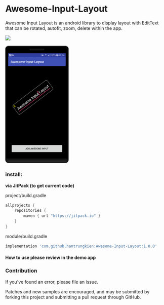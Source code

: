 # Awesome-Input-Layout
Awesome Input Layout is an android library to display layout with EditText that can be rotated, autofit, zoom, delete within the app.

[![](https://jitpack.io/v/hantrungkien/Awesome-Input-Layout.svg)](https://jitpack.io/#hantrungkien/Awesome-Input-Layout)

<a><img src="./image/screenshot.png" width="200"></a>

### install:

**via JitPack (to get current code)**

project/build.gradle
````gradle
allprojects {
    repositories {
        maven { url "https://jitpack.io" }
    }
}
````
module/build.gradle
````gradle
implementation 'com.github.hantrungkien:Awesome-Input-Layout:1.0.0'
````

#### How to use please review in the demo app

### Contribution

If you've found an error, please file an issue.

Patches and new samples are encouraged, and may be submitted by forking this project and submitting a pull request through GitHub.
